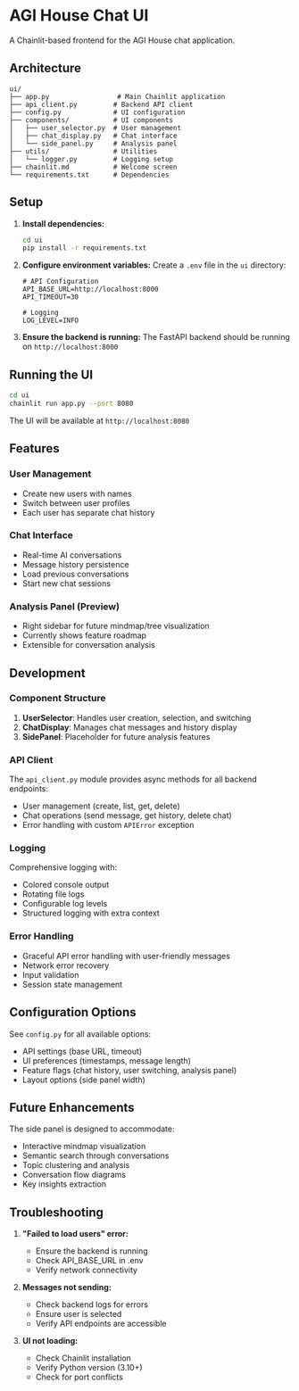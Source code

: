 # AGI House Chat UI

A Chainlit-based frontend for the AGI House chat application.

## Architecture

```
ui/
├── app.py                 # Main Chainlit application
├── api_client.py         # Backend API client
├── config.py             # UI configuration
├── components/           # UI components
│   ├── user_selector.py  # User management
│   ├── chat_display.py   # Chat interface
│   └── side_panel.py     # Analysis panel
├── utils/                # Utilities
│   └── logger.py         # Logging setup
├── chainlit.md           # Welcome screen
└── requirements.txt      # Dependencies
```

## Setup

1. **Install dependencies:**
   ```bash
   cd ui
   pip install -r requirements.txt
   ```

2. **Configure environment variables:**
   Create a `.env` file in the `ui` directory:
   ```env
   # API Configuration
   API_BASE_URL=http://localhost:8000
   API_TIMEOUT=30
   
   # Logging
   LOG_LEVEL=INFO
   ```

3. **Ensure the backend is running:**
   The FastAPI backend should be running on `http://localhost:8000`

## Running the UI

```bash
cd ui
chainlit run app.py --port 8080
```

The UI will be available at `http://localhost:8080`

## Features

### User Management
- Create new users with names
- Switch between user profiles
- Each user has separate chat history

### Chat Interface
- Real-time AI conversations
- Message history persistence
- Load previous conversations
- Start new chat sessions

### Analysis Panel (Preview)
- Right sidebar for future mindmap/tree visualization
- Currently shows feature roadmap
- Extensible for conversation analysis

## Development

### Component Structure

1. **UserSelector**: Handles user creation, selection, and switching
2. **ChatDisplay**: Manages chat messages and history display
3. **SidePanel**: Placeholder for future analysis features

### API Client

The `api_client.py` module provides async methods for all backend endpoints:
- User management (create, list, get, delete)
- Chat operations (send message, get history, delete chat)
- Error handling with custom `APIError` exception

### Logging

Comprehensive logging with:
- Colored console output
- Rotating file logs
- Configurable log levels
- Structured logging with extra context

### Error Handling

- Graceful API error handling with user-friendly messages
- Network error recovery
- Input validation
- Session state management

## Configuration Options

See `config.py` for all available options:
- API settings (base URL, timeout)
- UI preferences (timestamps, message length)
- Feature flags (chat history, user switching, analysis panel)
- Layout options (side panel width)

## Future Enhancements

The side panel is designed to accommodate:
- Interactive mindmap visualization
- Semantic search through conversations
- Topic clustering and analysis
- Conversation flow diagrams
- Key insights extraction

## Troubleshooting

1. **"Failed to load users" error:**
   - Ensure the backend is running
   - Check API_BASE_URL in .env
   - Verify network connectivity

2. **Messages not sending:**
   - Check backend logs for errors
   - Ensure user is selected
   - Verify API endpoints are accessible

3. **UI not loading:**
   - Check Chainlit installation
   - Verify Python version (3.10+)
   - Check for port conflicts 